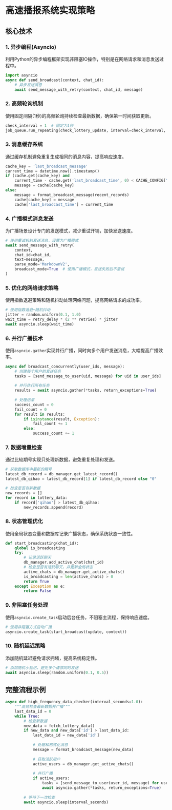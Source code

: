 # 高速播报系统实现策略

## 核心技术

### 1. 异步编程(Asyncio)
利用Python的异步编程框架实现非阻塞IO操作，特别是在网络请求和消息发送过程中。

```python
import asyncio
async def send_broadcast(context, chat_id):
    # 异步发送消息
    await send_message_with_retry(context, chat_id, message)
```

### 2. 高频轮询机制
使用固定间隔(1秒)的高频轮询持续检查最新数据，确保第一时间获取更新。

```python
check_interval = 1  # 固定为1秒
job_queue.run_repeating(check_lottery_update, interval=check_interval, first=0)
```

### 3. 消息缓存系统
通过缓存机制避免重复生成相同的消息内容，提高响应速度。

```python
cache_key = 'last_broadcast_message'
current_time = datetime.now().timestamp()
if (cache.get(cache_key) and 
    current_time - cache.get('last_broadcast_time', 0) < CACHE_CONFIG["BROADCAST_TTL"]):
    message = cache[cache_key]
else:
    message = format_broadcast_message(recent_records)
    cache[cache_key] = message
    cache['last_broadcast_time'] = current_time
```

### 4. 广播模式消息发送
为广播场景设计专门的发送模式，减少重试开销，加快发送速度。

```python
# 使用重试机制发送消息，设置为广播模式
await send_message_with_retry(
    context,
    chat_id=chat_id,
    text=message,
    parse_mode='MarkdownV2',
    broadcast_mode=True  # 使用广播模式，发送失败后不重试
)
```

### 5. 优化的网络请求策略
使用指数退避策略和随机抖动处理网络问题，提高网络请求的成功率。

```python
# 使用指数退避+随机抖动
jitter = random.uniform(0.1, 1.0)
wait_time = retry_delay * (2 ** retries) * jitter
await asyncio.sleep(wait_time)
```

### 6. 并行广播技术
使用`asyncio.gather`实现并行广播，同时向多个用户发送消息，大幅提高广播效率。

```python
async def broadcast_concurrently(user_ids, message):
    # 创建每个用户的发送任务
    tasks = [send_message_to_user(uid, message) for uid in user_ids]
    
    # 并行执行所有任务
    results = await asyncio.gather(*tasks, return_exceptions=True)
    
    # 处理结果
    success_count = 0
    fail_count = 0
    for result in results:
        if isinstance(result, Exception):
            fail_count += 1
        else:
            success_count += 1
```

### 7. 数据增量检查
通过比较期号实现只处理新数据，避免重复处理和发送。

```python
# 获取数据库中最新的期号
latest_db_record = db_manager.get_latest_record()
latest_db_qihao = latest_db_record[1] if latest_db_record else "0"

# 检查是否有新数据
new_records = []
for record in lottery_data:
    if record['qihao'] > latest_db_qihao:
        new_records.append(record)
```

### 8. 状态管理优化
使用全局状态变量和数据库记录广播状态，确保系统状态一致性。

```python
def start_broadcasting(chat_id):
    global is_broadcasting
    try:
        # 记录活跃聊天
        db_manager.add_active_chat(chat_id)
        # 检查是否有活跃聊天，并更新全局状态
        active_chats = db_manager.get_active_chats()
        is_broadcasting = len(active_chats) > 0
        return True
    except Exception as e:
        return False
```

### 9. 非阻塞任务处理
使用`asyncio.create_task`启动后台任务，不阻塞主流程，保持响应速度。

```python
# 使用非阻塞方式启动广播
asyncio.create_task(start_broadcast(update, context))
```

### 10. 随机延迟策略
添加随机延迟避免请求拥堵，提高系统稳定性。

```python
# 添加随机小延迟，避免多个请求同时发送
await asyncio.sleep(random.uniform(0.1, 0.5))
```

## 完整流程示例

```python
async def high_frequency_data_checker(interval_seconds=1.0):
    """高频检查最新数据并广播"""
    last_data_id = 0
    while True:
        # 检查新数据
        new_data = fetch_lottery_data()
        if new_data and new_data['id'] > last_data_id:
            last_data_id = new_data['id']
            
            # 处理和格式化消息
            message = format_broadcast_message(new_data)
            
            # 获取活跃用户
            active_users = db_manager.get_active_chats()
            
            # 并行广播
            if active_users:
                tasks = [send_message_to_user(user_id, message) for user_id in active_users]
                await asyncio.gather(*tasks, return_exceptions=True)
                
        # 等待下一次检查
        await asyncio.sleep(interval_seconds)
``` 